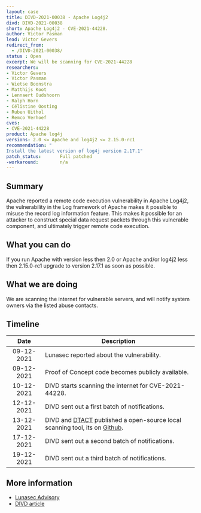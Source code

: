 ```yaml
---
layout: case
title: DIVD-2021-00038 - Apache Log4j2
divd: DIVD-2021-00038
short: Apache Log4j2 - CVE-2021-44228.
author: Victor Pasman
lead: Victor Gevers
redirect_from:
  - /DIVD-2021-00038/
status : Open
excerpt: We will be scanning for CVE-2021-44228
researchers:
- Victor Gevers
- Victor Pasman
- Wietse Boonstra 
- Matthijs Koot
- Lennaert Oudshoorn
- Ralph Horn
- Célistine Oosting
- Ruben Uithol
- Remco Verhoef
cves:
- CVE-2021-44228
product: Apache log4j
versions: 2.0 <= Apache and log4j2 <= 2.15.0-rc1
recommendation: "
Install the latest version of log4j version 2.17.1"
patch_status:	 	Full patched
-workaround:		n/a
---
```

## Summary

Apache reported a remote code execution vulnerability in Apache Log4j2, the vulnerability in the Log framework of Apache makes it possible to misuse the record log information feature. This makes it possible for an attacker to construct special data request packets through this vulnerable component, and ultimately trigger remote code execution.

## What you can do

If you run Apache with version less then 2.0 or Apache and/or log4j2 less then 2.15.0-rc1 upgrade to version 2.17.1 as soon as possible.

## What we are doing

We are scanning the internet for vulnerable servers, and will notify system owners via the listed abuse contacts.

## Timeline

| Date | Description |
|:-----:|-------------|
| 09-12-2021 | Lunasec reported about the vulnerability. |
| 09-12-2021 | Proof of Concept code becomes publicly available. |
| 10-12-2021 | DIVD starts scanning the internet for CVE-2021-44228. |
| 12-12-2021 | DIVD sent out a first batch of notifications. |
| 13-12-2021 | DIVD and [DTACT](https://dtact.com/) published a open-source local scanning tool, its on [Github](https://github.com/dtact/divd-2021-00038--log4j-scanner). |
| 17-12-2021 | DIVD sent out a second batch of notifications. |
| 19-12-2021 | DIVD sent out a third batch of notifications. |

## More information
* [Lunasec Advisory](https://www.lunasec.io/docs/blog/log4j-zero-day/)
* [DIVD article](https://csirt.divd.nl/2021/12/14/Update-Apache-log4j-remote-code-execution/)

